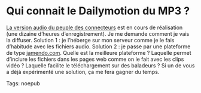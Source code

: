 # Qui connait le Dailymotion du MP3 ?

[La version audio du peuple des connecteurs](http://blog.tcrouzet.com/le-peuple-des-connecteurs-v2-audio/) est en cours de réalisation (une dizaine d’heures d’enregistrement). Je me demande comment je vais la diffuser. Solution 1 : je l’héberge sur mon serveur comme je le fais d’habitude avec les fichiers audio. Solution 2 : je passe par une plateforme de type [jamendo.com](http://www.jamendo.com). Quelle est la meilleure plateforme ? Laquelle permet d’inclure les fichiers dans les pages web comme on le fait avec les clips vidéo ? Laquelle facilite le téléchargement sur des baladeurs ? Si un de vous a déjà expérimenté une solution, ça me fera gagner du temps.

Tags: noepub